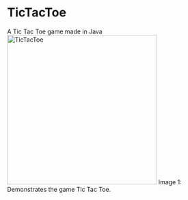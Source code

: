 # TicTacToe
A Tic Tac Toe game made in Java
<img width="350" alt="TicTacToe" src="https://user-images.githubusercontent.com/119083568/221812326-5fa70f59-75d2-449c-96ef-92b5550ae7f0.png">
Image 1: Demonstrates the game Tic Tac Toe.
